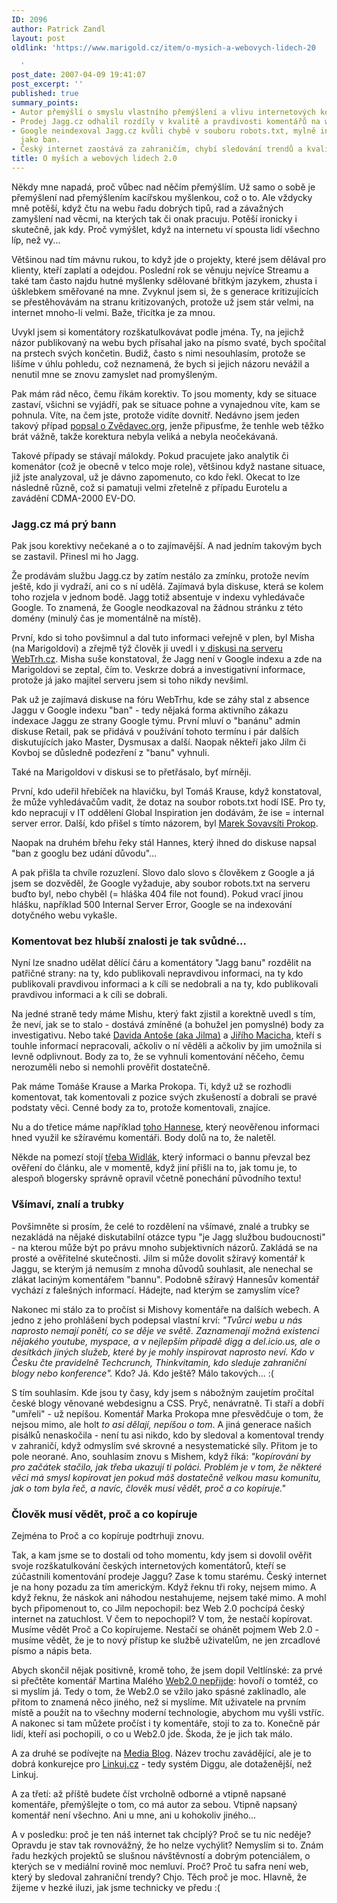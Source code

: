 ```yaml
---
ID: 2096
author: Patrick Zandl
layout: post
oldlink: 'https://www.marigold.cz/item/o-mysich-a-webovych-lidech-20

  '
post_date: 2007-04-09 19:41:07
post_excerpt: ''
published: true
summary_points:
- Autor přemýšlí o smyslu vlastního přemýšlení a vlivu internetových komentářů.
- Prodej Jagg.cz odhalil rozdíly v kvalitě a pravdivosti komentářů na webu.
- Google neindexoval Jagg.cz kvůli chybě v souboru robots.txt, mylně interpretováno
  jako ban.
- Český internet zaostává za zahraničím, chybí sledování trendů a kvalitní Web 2.0.
title: O myších a webových lidech 2.0
---
```


Někdy mne napadá, proč vůbec nad něčím přemýšlím. Už samo o sobě je přemýšlení nad přemýšlením kacířskou myšlenkou, což o to. Ale vždycky mně potěší, když čtu na webu řadu dobrých tipů, rad a závažných zamyšlení nad věcmi, na kterých tak či onak pracuju. Potěší ironicky i skutečně, jak kdy. Proč vymýšlet, když na internetu ví spousta lidí všechno líp, než vy... 

Většinou nad tím mávnu rukou, to když jde o projekty, které jsem dělával pro klienty, kteří zaplatí a odejdou. Poslední rok se věnuju nejvíce Streamu a také tam často najdu hutné myšlenky sdělované břitkým jazykem, zhusta i úšklebkem směřované na mne. Zvyknul jsem si, že s generace kritizujících se přestěhovávám na stranu kritizovaných, protože už jsem stár velmi, na internet mnoho-li velmi. Baže, třicítka je za mnou. 

Uvykl jsem si komentátory rozškatulkovávat podle jména. Ty, na jejichž názor publikovaný na webu bych přísahal jako na písmo svaté, bych spočítal na prstech svých končetin.  Budiž, často s nimi nesouhlasím, protože se lišíme v úhlu pohledu, což neznamená, že bych si jejich názoru nevážil a nenutil mne se znovu zamyslet nad promyšleným. 

Pak mám rád něco, čemu říkám korektiv. To jsou momenty, kdy se situace zastaví, všichni se vyjádří, pak se situace pohne a vynajednou víte, kam se pohnula. Víte, na čem jste, protože vidíte dovnitř. Nedávno jsem jeden takový případ <a href="/item/zvedavcova-etymologie-kulicky-z-prdu-na-kristalove-lupe">popsal o Zvědavec.org</a>, jenže připusťme, že tenhle web těžko brát vážně, takže korektura nebyla veliká a nebyla neočekávaná. 

Takové případy se stávají málokdy. Pokud pracujete jako analytik či komenátor (což je obecně v telco moje role), většinou když nastane situace, již jste analyzoval, už je dávno zapomenuto, co kdo řekl. Okecat to lze následně různě, což si pamatuji  velmi zřetelně z případu Eurotelu a zavádění  CDMA-2000 EV-DO.

<h3>Jagg.cz má prý bann</h3>

Pak jsou korektivy nečekané a o to zajímavější. A nad jedním takovým bych se zastavil. Přinesl mi ho Jagg.

Že prodávám službu Jagg.cz by zatím nestálo za zmínku, protože nevím ještě, kdo ji vydraží, ani co s ní udělá. Zajímavá byla diskuse, která se kolem toho rozjela v jednom bodě. Jagg totiž absentuje v indexu vyhledávače Google. To znamená, že Google neodkazoval na žádnou stránku z této domény (minulý čas je momentálně na místě).

První, kdo si toho povšimnul a dal tuto informaci veřejně v plen, byl Misha (na Marigoldovi) a zřejmě týž člověk ji uvedl i <a href="http://webtrh.cz/199-patrick-zandl-prodava-jagg">v diskusi na serveru WebTrh.cz</a>. Misha suše konstatoval, že Jagg není v Google indexu a zde na Marigoldovi se zeptal, čím to. Veskrze dobrá a investigativní informace, protože já jako majitel serveru jsem si toho nikdy nevšiml. 

Pak už je zajímavá diskuse na fóru WebTrhu, kde se záhy stal z absence Jaggu v Google indexu "ban" - tedy nějaká forma aktivního zákazu indexace Jaggu ze strany Google týmu. První mluví o "banánu" admin diskuse Retail, pak se přidává v používání tohoto termínu i pár dalších diskutujících jako Master, Dysmusax a další. Naopak někteří jako Jilm či Kovboj se důsledně podezření z "banu" vyhnuli. 

Také na Marigoldovi v diskusi se to přetřásalo, byť mírněji. 

První, kdo udeřil hřebíček na hlavičku, byl Tomáš Krause, když konstatoval, že může vyhledávačům vadit, že dotaz na soubor robots.txt hodí ISE. Pro ty, kdo nepracují v IT oddělení Global Inspiration jen dodávám, že ise = internal server error.  Další, kdo přišel s tímto názorem, byl <a href="http://www.sovavsiti.cz/weblog/">Marek Sovavsíti Prokop</a>. 

Naopak na druhém břehu řeky stál Hannes, který ihned do diskuse napsal "ban z googlu bez udání důvodu"... 

A pak přišla ta chvíle rozuzlení. Slovo dalo slovo s člověkem z Google a já jsem se dozvěděl, že Google vyžaduje, aby soubor robots.txt na serveru buďto byl, nebo chyběl (= hláška 404 file not found). Pokud vrací jinou hlášku, například 500 Internal Server Error, Google se na indexování dotyčného webu vykašle. 

<h3>Komentovat bez hlubší znalosti je tak svůdné...</h3>

Nyní lze snadno udělat dělící čáru a komentátory "Jagg banu" rozdělit na patřičné strany: na ty, kdo publikovali nepravdivou informaci, na ty kdo publikovali pravdivou informaci a k cíli se nedobrali a na ty, kdo publikovali pravdivou informaci a k cíli se dobrali. 

Na jedné straně tedy máme Mishu, který fakt zjistil a korektně uvedl s tím, že neví, jak se to stalo - dostává zmíněné (a bohužel jen pomyslné) body za investigativu. Nebo také <a href="http://jilm.blog.lupa.cz">Davida Antoše (aka Jilma)</a> a <a href="http://blog.macich.net/1175563263-sluzba-jaggcz-je-na-prodej.html">Jiřího Macicha</a>, kteří s touhle informací nepracovali, ačkoliv o ní věděli a ačkoliv by  jim umožnila si levně odplivnout. Body za to, že se vyhnuli komentování něčeho, čemu nerozuměli nebo si nemohli prověřit dostatečně. 

Pak máme Tomáše Krause a Marka Prokopa. Ti, když už se rozhodli komentovat, tak komentovali z pozice svých zkušeností a dobrali se pravé podstaty věci. Cenné body za to, protože komentovali, znajíce. 

Nu a do třetice máme například <a href="http://www.uspesnyblog.info">toho Hannese</a>, který neověřenou informaci hned využil ke sžíravému komentáři. Body dolů na to, že naletěl. 

Někde na pomezí stojí <a href="http://www.widlak.cz/internet/jaggcz-za-20-100-kc/">třeba Widlák</a>, který informaci o bannu převzal bez ověření do článku, ale v momentě, když jiní přišli na to, jak tomu je, to alespoň blogersky správně opravil včetně ponechání původního textu!


<h3>Všímaví, znalí a trubky</h3>

Povšimněte si prosím, že celé to rozdělení na všímavé, znalé a trubky se nezakládá na nějaké diskutabilní otázce typu "je Jagg službou budoucnosti" - na kterou může být po právu mnoho subjektivních názorů. Zakládá se na prosté a ověřitelné skutečnosti. Jilm si může dovolit sžíravý komentář k Jaggu, se kterým já nemusím z mnoha důvodů souhlasit, ale nenechal se zlákat laciným komentářem "bannu". Podobně sžíravý Hannesův komentář vychází z falešných informací. Hádejte, nad kterým se zamyslím více?

Nakonec mi stálo za to pročíst si Mishovy komentáře na dalších webech. A jedno z jeho prohlášení bych podepsal vlastní krví: <i>"Tvůrci webu u nás naprosto nemají ponětí, co se děje ve světě. Zaznamenají možná existenci nějakého youtube, myspace, a v nejlepším případě digg a del.icio.us, ale o desítkách jiných služeb, které by je mohly inspirovat naprosto neví. Kdo v Česku čte pravidelně Techcrunch, Thinkvitamin, kdo sleduje zahraniční blogy nebo konference".</i> Kdo? Já. Kdo ještě? Málo takových... :(

S tím souhlasím. Kde jsou ty časy, kdy jsem s nábožným zaujetím pročítal české blogy věnované webdesignu a CSS.  Pryč, nenávratně. Ti staří a dobří "umřeli" - už nepíšou. Komentář Marka Prokopa mne přesvědčuje o tom, že nejsou mimo, ale holt <i>to asi dělají, nepíšou o tom</i>. A jiná generace našich pisálků nenaskočila - není tu asi nikdo, kdo by sledoval a komentoval trendy v zahraničí, když odmyslím své skrovné a nesystematické síly. Přitom je to pole neorané. Ano, souhlasím znovu s Mishem, když říká: <i>"kopírování by pro začátek stačilo, jak třeba ukazují ti poláci. Problém je v tom, že některé věci má smysl kopírovat jen pokud máš dostatečně velkou masu komunitu, jak o tom byla řeč, a navíc, člověk musí vědět, proč a co kopíruje."</i>

<h3>Člověk musí vědět, proč a co kopíruje</h3>

Zejména to Proč a co kopíruje podtrhuji znovu. 

Tak, a kam jsme se to dostali od toho momentu, kdy jsem si dovolil ověřit svoje rozškatulkování českých internetových komentátorů, kteří se zúčastnili komentování prodeje Jaggu? Zase k tomu starému. Český internet je na hony pozadu za tím americkým. Když řeknu tři roky, nejsem mimo. A když řeknu, že náskok ani náhodou nestahujeme, nejsem také mimo. A mohl bych připomenout to, co Jilm nepochopil: bez Web 2.0 pochcípá český internet na zatuchlost. V čem to nepochopil? V tom, že nestačí kopírovat. Musíme vědět Proč a Co kopírujeme. Nestačí se ohánět pojmem Web 2.0 - musíme vědět, že je to nový přístup ke službě uživatelům, ne jen zrcadlové písmo a nápis beta.  

Abych skončil nějak positivně, kromě toho, že jsem dopil Veltlínské: za prvé si přečtěte komentář Martina Malého <a href="http://zapisnik.maly.cz/506578-web2-0-neprijde.php">Web2.0 nepřijde</a>: hovoří o tomtéž, co si myslím já. Tedy o tom, že Web2.0 se vžilo jako spásné zaklínadlo, ale přitom to znamená něco jiného, než si myslíme. Mít uživatele na prvním místě a použít na to všechny moderní technologie, abychom mu vyšli vstříc. A nakonec si tam můžete pročíst i ty komentáře, stojí to za to. Konečně pár lidí, kteří asi pochopili, o co u Web2.0 jde. Škoda, že je jich tak málo. 

A za druhé se podívejte na <a href="http://www.mediablog.cz">Media Blog</a>. Název trochu zavádějící, ale je to dobrá konkurejce pro <a href="http://www.linkuj.cz">Linkuj.cz</a> - tedy systém Diggu, ale dotaženější, než Linkuj. 

A za třetí: až příště budete číst vrcholně odborné a vtipně napsané komentáře, přemýšlejte o tom, co má autor za sebou. Vtipně napsaný komentář není všechno. Ani u mne, ani u kohokoliv jiného... 

A v posledku: proč je ten náš internet tak chcíplý? Proč se tu nic neděje? Opravdu je stav tak rovnovážný, že ho nelze vychýlit? Nemyslím si to. Znám řadu hezkých projektů se slušnou návštěvností a dobrým potenciálem, o kterých se v mediální rovině moc nemluví. Proč? Proč tu safra není web, který by sledoval zahraniční trendy? Chjo. Těch proč je moc. Hlavně, že žijeme v hezké iluzi, jak jsme technicky ve předu :(